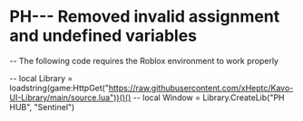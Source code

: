 # PH--- Removed invalid assignment and undefined variables
-- The following code requires the Roblox environment to work properly

-- local Library = loadstring(game:HttpGet("https://raw.githubusercontent.com/xHeptc/Kavo-UI-Library/main/source.lua"))()()
-- local Window = Library.CreateLib("PH HUB", "Sentinel")
